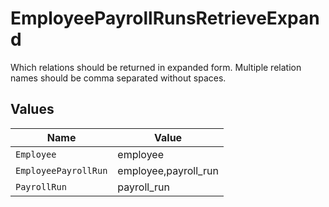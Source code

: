 # EmployeePayrollRunsRetrieveExpand

Which relations should be returned in expanded form. Multiple relation names should be comma separated without spaces.


## Values

| Name                 | Value                |
| -------------------- | -------------------- |
| `Employee`           | employee             |
| `EmployeePayrollRun` | employee,payroll_run |
| `PayrollRun`         | payroll_run          |